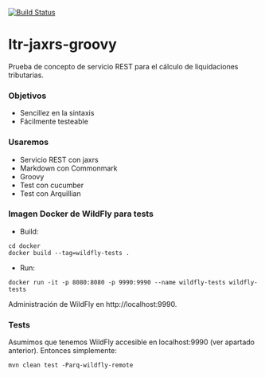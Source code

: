 [![Build Status](https://travis-ci.org/jose-carmona/ltr-jaxrs-groovy.svg?branch=master)](https://travis-ci.org/jose-carmona/ltr-jaxrs-groovy)

# ltr-jaxrs-groovy

Prueba de concepto de servicio REST para el cálculo de liquidaciones tributarias.

### Objetivos

* Sencillez en la sintaxis
* Fácilmente testeable

### Usaremos

* Servicio REST con jaxrs
* Markdown con Commonmark
* Groovy
* Test con cucumber
* Test con Arquillian

### Imagen Docker de WildFly para tests

* Build:

```
cd docker
docker build --tag=wildfly-tests .
```

* Run:

```
docker run -it -p 8080:8080 -p 9990:9990 --name wildfly-tests wildfly-tests
```

Administración de WildFly en http://localhost:9990.


### Tests

Asumimos que tenemos WildFly accesible en localhost:9990 (ver apartado anterior). Entonces simplemente:

```
mvn clean test -Parq-wildfly-remote
```
